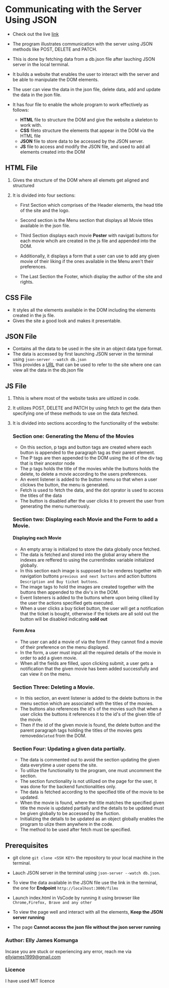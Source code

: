 #   Communicating with the Server Using JSON

* Check out the live [link](https://elly-james.github.io/code-challenge-week3/)

* The program illustrates communication with the server using JSON methods like POST, DELETE and PATCH.
* This is done by fetching data from a db.json file after lauching JSON server in the local terminal.
* It builds a website that enables the user to interact with the server and be able to manipulate the DOM 
elements.
* The user can view the data in the json file, delete data, add and update the data in the json file.
* It has four file to enable the whole program to work effectively as follows:
     

     * **HTML** file to structure the DOM and give the website a skeleton to work with.
     * **CSS** fileto structure the elements that appear in the DOM via the HTML file
     * **JSON** file to store data to be accessed by the JSON server.
     * **JS** file to access and modify the JSON file, and used to add all elements created into the DOM

## HTML File

1.  Gives the structure of the DOM where all elemets get aligned and structured
2.   It is divided into four sections:

       * First Section which comprises of the Header elements, the head title of the  site and the logo.
  
       * Second section is the Menu section that displays all Movie titles available in the json file.
  
       * Third Section displays each movie **Poster** with navigati buttons for each movie whcih are created in  the js file and appended into the DOM. 
       * Additionally, it displays a form that a user can use to add any given movie of their liking if the ones available in the Menu aren't their preferences.
       * The Last Section the Footer, which display the author of the site and rights.


## CSS File
* It styles all the elements available in the DOM including the elements created in the js file.
* Gives the site a good look and makes it presentable.


## JSON File
* Contains all the data to be used in the site in an object data type format.
* The data is accessed by first launching JSON server in the terminal using ``json-server --watch db.json``
* This provides a [URL](http://localhost:3000/films) that can be used to refer to the site where one can view all the data in the db.json file


## JS File
1. Thhis is where most of the website tasks are uitlized in code.
2. It utilizes POST, DELETE and PATCH by using fetch to get the data then specifying one of these methods to use on the data fetched.
3. It is divided into sections according to the functionality of the website:
      ### Section one:  Generating the Menu of the Movies

      * On this section, p tags and button tags are created where each button is appended to the paragraph tag as their parent element.
      * The P tags are then appended to the DOM using the id of the div tag that is their ancestor node
      * The p tags holds the title of the movies while the buttons holds the delete, to delete a movie according to the users preferences.
      * An event listener is added to the button menu so that when a user clickws the button, the menu is generated.
      * Fetch is used to fetch the data, and the dot oprator is used to access the titles of the data
      * The button is disabled after the user clicks it to prevent the user from generating the menu numerously.
      
      ### Section two: Displaying each Movie and the Form to add a Movie.

      #### Displaying each Movie
      * An empty array is initialized to store the data globally once fetched.
      * The data is fetched and stored into the global array where the indexes are reffered to using the currentIndex variable initialized globally.
      * In this section each image is supposed to be renderes together with navigation buttons ``previous and next buttons`` and action buttons ``Description and Buy ticket buttons``.
      * The image tags to hold the images are created together with the buttons then appended to the div's in the DOM.
      * Event listeners is added to the buttons where upon being cliked by the user the actions specified gets executed.
      * When a user clicks a buy ticket button, the user will get a notification that the ticket is bought, otherwise if the tickets are all sold out the button will be disabled indicating **sold out**

      #### Form Area

      * The user can add a movie of via the form if they cannot find a movie of their preference on the  menu displayed.
      * In the form, a user must input all the required details of the movie in order to add a given movie.
      * When all the fields are filled, upon clicking submit, a user gets a notification that the given movie has been added successfully and can view it on the menu.
  

      ### Section Three: Deleting a Movie.

      * In this section, an event listener is added to the delete buttons in the menu section which are associated with the titles of the movies.
      * The buttons also references the id's of the movies such that when a user clicks the buttons it references it to the id's of the given title of the movie.
      * Then if the id  of the given movie is found, the delete button and the parent paragraph tags holding the titles of the movies gets removed``deleted`` from the DOM.

      ### Section Four: Updating a given data partially.

      * The data is commented out to avoid the section updating the given data everytime a user opens the site.
      * To utilize the functionality to the program, one must uncomment the section.
      * The section functionality is not utilized on the page for the user, it was done for the backend  functionalities only.
      * The data is fetched according to the specified title of the movie to be updated.
      * When the movie is found, where the title matches the specified given title the movie is updated partially and the details to be updated must be given globally to be accessed by the fuction.
      * Initializing the details to be updated as an object globally enables the program to ulize them anywhere in the code.
      * The method to be used after fetch must be specified.
      


## Prerequisites

* git clone ````git clone <SSH KEY>```` the repository to your local machine in the terminal.

* Lauch JSON server in the terminal using ``json-server --watch db.json``.
  
* To view the data available in the JSON file use the link in the terminal, the one for **Endpoint** ``http://localhost:3000/films``

* Launch index.html in VsCode by running it using browser like ```Chrome,Firefox, Brave and any other``` 
* To view the page well and interact with all the elements, **Keep the JSON server running** 
* The page **Cannot access the json file without the json server running**


### Author: Elly James Komunga
Incase you are stuck or experiencing any error, reach me via ellyjames1999@gmail.com

### Licence 
I have used MIT licence

